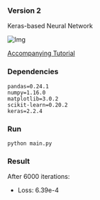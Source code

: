 ### Version 2
Keras-based Neural Network

![Img](https://raw.githubusercontent.com/workofart/work-trader/master/v2/trainingset.png)

[Accompanying Tutorial](http://www.henrypan.com/blog/machine-learning/2019/03/20/ml-tut-price-prediction.html#v2)

### Dependencies
```
pandas=0.24.1 
numpy=1.16.0
matplotlib=3.0.2
scikit-learn=0.20.2
keras=2.2.4
```

### Run

`python main.py`

### Result
After 6000 iterations:
- Loss: 6.39e-4